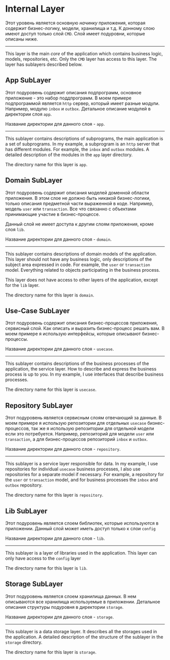 # Internal Layer

Этот уровень является основную *начинку* приложения, которая содержит бизнес-логику, модели, хранилища и т.д.
К донному слою имеют доступ только слой `CMD`.
Слой имеет подуровни, которые описаны ниже.

---

This layer is the main *core* of the application which contains business logic, models, repositories, etc.
Only the `CMD` layer has access to this layer.
The layer has sublayers described below.

## App SubLayer

Этот подуровень содержит описания подпрограмм, основное приложение - это набор поддпрограмм.
В моем примере подпрограммой является `http` сервер, который имеет разные модули. 
Например, модулю `inbox` и `outbox`. Детальное описание модулей в директории слоя `app`.

Название директории для данного слоя - `app`.

---

This sublayer contains descriptions of subprograms, the main application is a set of subprograms.
In my example, a subprogram is an `http` server that has different modules.
For example, the `inbox` and `outbox` modules. A detailed description of the modules in the `app` layer directory.

The directory name for this layer is `app`.

## Domain SubLayer

Этот подуровень содержит описания моделей доменной области приложения. В этом слое не должно быть никакой бизнес-логики,
только описания предметной части выраженной в коде. Например, модель `user` или `transaction`. 
Все что связанно с объектами принимающие участие в бизнес-процессе.

Данный слой не имеет доступа к другим слоям приложения, кроме слоя `lib`.

Название директории для данного слоя - `domain`.

---

This sublayer contains descriptions of domain models of the application. This layer should not have any business logic,
only descriptions of the subject area expressed in code. For example, the `user` or `transaction` model.
Everything related to objects participating in the business process.

This layer does not have access to other layers of the application, except for the `lib` layer.

The directory name for this layer is `domain`.

## Use-Case SubLayer

Этот подуровень содержит описания бизнес-процессов приложения, сервисный слой. Как описать и выразить бизнес-процесс решать вам. 
В моем примере я использую интерфейсы, которые описывают бизнес-процессы.

Название директории для данного слоя - `usecase`.

---

This sublayer contains descriptions of the business processes of the application, the service layer. How to describe and express the business process is up to you.
In my example, I use interfaces that describe business processes.

The directory name for this layer is `usecase`.

## Repository SubLayer

Этот подуровень является сервисным слоям отвечающий за данные.
В моем примере я использую репозитории для отдельных `usecase` бизнес-процессов, так же я использую репозитории для отдельной модели если это потребуется.
Например, репозиторий для модели `user` или `transaction`, а для бизнес-процессов репозиторий `inbox` и `outbox`.

Название директории для данного слоя - `repository`.

---

This sublayer is a service layer responsible for data.
In my example, I use repositories for individual `usecase` business processes, I also use repositories for a separate model if necessary.
For example, a repository for the `user` or `transaction` model, and for business processes the `inbox` and `outbox` repository.

The directory name for this layer is `repository`.

## Lib SubLayer

Этот подуровень является слоем библиотек, которые используются в приложении. 
Данный слой может иметь доступ только к слои `config`

Название директории для данного слоя - `lib`.

---

This sublayer is a layer of libraries used in the application.
This layer can only have access to the `config` layer

The directory name for this layer is `lib`.

## Storage SubLayer

Этот подуровень является слоем хранилища данных. В нем описываются все хранилища используемые в приложении.
Детальное описания структуры подуровня в директории `storage`.

Название директории для данного слоя - `storage`.

---

This sublayer is a data storage layer. It describes all the storages used in the application.
A detailed description of the structure of the sublayer in the `storage` directory.

The directory name for this layer is `storage`.
